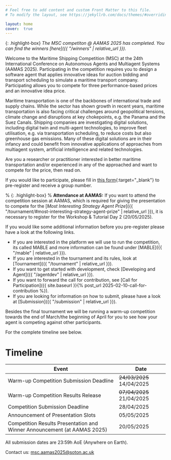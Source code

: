```yaml
---
# Feel free to add content and custom Front Matter to this file.
# To modify the layout, see https://jekyllrb.com/docs/themes/#overriding-theme-defaults

layout: home
cover:  true
---
```


<style>
  .highlight-box {
      background: #fffbcc;
      border-left: 4px solid #ffcc00;
      padding: 8px;
      margin: 10px 0;
  }
</style>

{: .highlight-box}
*The MSC competiton @ AAMAS 2025 has completed. You can find the winners [here]({{ "/winners" | relative_url }}).*

Welcome to the Maritime Shipping Competition (MSC) at the 24th International Conference on Autonomous Agents and Multiagent Systems (AAMAS 2025).
Participating in the competition requires you to design a software agent that applies innovative ideas for auction bidding and transport scheduling to simulate a maritime transport company.
Participating allows you to compete for three performance-based prices and an innovative idea price.

Maritime transportation is one of the backbones of international trade and supply chains.
While the sector has shown growth in recent years, maritime transportation is also facing critical challenges around geopolitical tensions, climate change and disruptions at key chokepoints, e.g. the Panama and the Suez Canals.
Shipping companies are investigating digital solutions, including digital twin and multi-agent technologies, to improve fleet utilisation, e.g. via transportation scheduling, to reduce costs but also greenhouse gas emissions.
Many of these digital solutions are in their infancy and could benefit from innovative applications of approaches from multiagent system, artificial intelligence and related technologies.

Are you a researcher or practitioner interested in better maritime transportation and/or experienced in any of the approached and want to compete for the price, then read on.

If you would like to participate, please fill in [this form](https://forms.office.com/e/FwzZczMtM1){:target="_blank"} to pre-register and receive a group number.

% {: .highlight-box}
% **Attendance at AAMAS:** If you want to attend the competition session at AAMAS, which is required for giving the presentation to compete for the [*Most Interesting Strategy Agent Prize*]({{ "/tournament/#most-interesting-strategy-agent-prize" | relative_url }}), it is necessary to register for the Workshop & Tutorial Day 2 (20/05/2025).

If you would like some additional information before you pre-register please have a look at the following links.
- If you are interested in the platform we will use to run the competition, its called MABLE and more information can be found under [MABLE]({{ "/mable" | relative_url }}).
- If you are interested in the tournament and its rules, look at [Tournament]({{ "/tournament" | relative_url }}).
- If you want to get started with development, check [Developing and Agent]({{ "/agentdev" | relative_url }}).
- If you want to forward the call for contribution, see [Call for Participation]({{ site.baseurl }}{% post_url 2025-02-10-call-for-contribution %}).
- If you are looking for information on how to submit, please have a look at [Submission]({{ "/submission" | relative_url }}).

Besides the final tournament we will be running a warm-up competition towards the end of March/the beginning of April for you to see how your agent is competing against other participants.

For the complete timeline see below.

# Timeline

| Event										 | Date		 |
| ------------------------------------------------------------------------------ | ------------- |
| Warm-up Competition Submission Deadline					 | ~~24/03/2025~~ 14/04/2025	 |
| Warm-up Competition Results Release						 | ~~07/04/2025~~ 21/04/2025	 |
| Competition Submission Deadline						 | 28/04/2025	 |
| Announcement of Presentation Slots						 | 05/05/2025	 |
| Competition Results Presentation and Winner Announcement (at AAMAS 2025)	 | 20/05/2025	 |

All submission dates are 23:59h AoE (Anywhere on Earth).

Contact us: [msc.aamas2025@soton.ac.uk](mailto:msc.aamas2025@soton.ac.uk)
